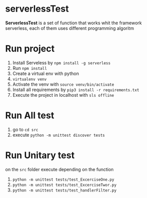# serverlessTest

**ServerlessTest** is a set of function that works whit the framework serverless, each of them uses different programming algoritm

# Run project

1. Install Serveless by `npm install -g serverless`
2. Run `npm install`
3. Create a virtual env with python 
4. `virtualenv venv`
5. Activate the venv with `source venv/bin/activate`
6. Install all requirements by `pip3 install -r requirements.txt`
7. Execute the project in localhost with `sls offline`

# Run All test

1. go to `cd src`
2. execute `python -m unittest discover tests`

# Run Unitary test

on the `src` folder execute depending on the function

1. `python -m unittest tests/test_ExcerciseOne.py`
2. `python -m unittest tests/test_ExcerciseTwor.py`
3. `python -m unittest tests/test_handlerFilter.py`